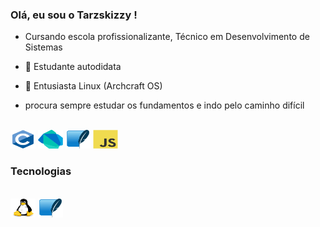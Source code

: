 ### Olá, eu sou o Tarzskizzy !
- Cursando escola profissionalizante, Técnico em Desenvolvimento de Sistemas

- 📕 Estudante autodidata
- 🐧 Entusiasta Linux (Archcraft OS)
- procura sempre estudar os fundamentos e indo pelo caminho difícil

<div style="display:inline-block;"><br>
<img style = "align:center;" width = "40" height = "30" src = "https://github.com/devicons/devicon/blob/master/icons/c/c-original.svg">
<img style = "align:center;" width = "40" height = "30" src = "https://github.com/devicons/devicon/blob/master/icons/dart/dart-original.svg">
<img style = "align:center;" width = "40" height = "30" src = "https://github.com/devicons/devicon/blob/master/icons/sqlite/sqlite-original.svg">
<img style = "align:center;" width = "40" height = "30" src = "https://github.com/devicons/devicon/blob/master/icons/javascript/javascript-original.svg">
</div>

### Tecnologias
<div style="display:inline-block;"><br>
<img style = "align:center;" width = "40" height = "30" src = "https://github.com/devicons/devicon/blob/master/icons/linux/linux-original.svg">
<img style = "align:center;" width = "40" height = "30" src = "https://github.com/devicons/devicon/blob/master/icons/sqlite/sqlite-original.svg">

</div>
